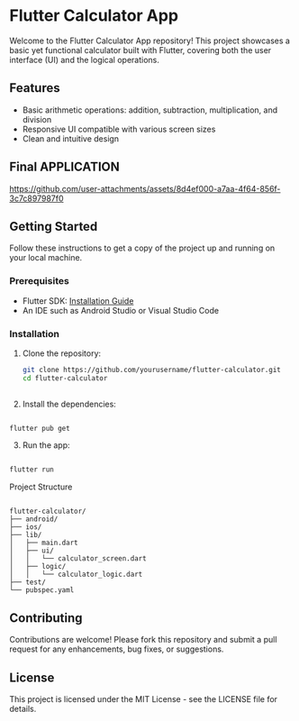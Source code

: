 # Flutter Calculator App

Welcome to the Flutter Calculator App repository! This project showcases a basic yet functional calculator built with Flutter, covering both the user interface (UI) and the logical operations.

## Features

- Basic arithmetic operations: addition, subtraction, multiplication, and division
- Responsive UI compatible with various screen sizes
- Clean and intuitive design

## Final APPLICATION





https://github.com/user-attachments/assets/8d4ef000-a7aa-4f64-856f-3c7c897987f0






## Getting Started

Follow these instructions to get a copy of the project up and running on your local machine.

### Prerequisites

- Flutter SDK: [Installation Guide](https://flutter.dev/docs/get-started/install)
- An IDE such as Android Studio or Visual Studio Code

### Installation

1. Clone the repository:

   ```bash
   git clone https://github.com/yourusername/flutter-calculator.git
   cd flutter-calculator
  

2. Install the dependencies:

  ```bash

  flutter pub get
  ```

3. Run the app:

  ```bash

  flutter run
  ```

Project Structure
```plaintext

flutter-calculator/
├── android/
├── ios/
├── lib/
│   ├── main.dart
│   ├── ui/
│   │   └── calculator_screen.dart
│   ├── logic/
│   │   └── calculator_logic.dart
├── test/
└── pubspec.yaml
```

## Contributing
Contributions are welcome! Please fork this repository and submit a pull request for any enhancements, bug fixes, or suggestions.

## License
This project is licensed under the MIT License - see the LICENSE file for details.


